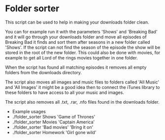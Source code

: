Folder sorter
===============
This script can be used to help in making your downloads folder clean.

You can for example run it with the parameters 'Shows' and 'Breaking Bad'
and it will go through your downloads folder and move all episodes of Breaking Bad it finds
and sort them after seasons in a new folder called 'Shows'.
If the script can not find the season of the episode the show will be stored in the root of the new folder.
This could also be done with movies, for example to get all Lord of the rings movies together in one folder.

When the script has found all matching episodes it removes all empty folders from the downloads directory.

The script also moves all images and music files to folders called 'All Music' and 'All Images'
it might be a good idea then to connect the iTunes library to these folders to have access to all your
music and images.


The script also removes all .txt, .rar, .nfo files found in the downloads folder.

 - Example usages
  - ./folder_sorter Shows 'Game of Thrones'
  - ./folder_sorter Movies 'Captain America'
  - ./folder_sorter 'Bad movies' 'Bring it on'
  - ./folder_sorter Homework 'Girl gone wild'
